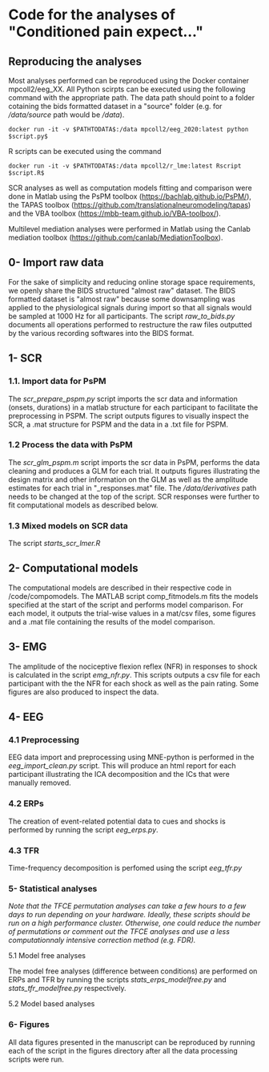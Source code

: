 # Code for the analyses of "Conditioned pain expect..."

## Reproducing the analyses

Most analyses performed can be reproduced using the Docker container mpcoll2/eeg_XX. All Python scirpts can be executed using the following command with the appropriate path. The data path should point to a folder cotaining the bids formatted dataset in a "source" folder (e.g. for */data/source* path would be */data*).


```
docker run -it -v $PATHTODATA$:/data mpcoll2/eeg_2020:latest python $script.py$
```

R scripts can be executed using the command
```
docker run -it -v $PATHTODATA$:/data mpcoll2/r_lme:latest Rscript $script.R$
```

SCR analyses as well as computation models fitting and comparison were done in Matlab using the PsPM toolbox (https://bachlab.github.io/PsPM/), the TAPAS toolbox (https://github.com/translationalneuromodeling/tapas) and the VBA toolbox (https://mbb-team.github.io/VBA-toolbox/).

Multilevel mediation analyses were performed in Matlab using the Canlab mediation toolbox (https://github.com/canlab/MediationToolbox).

## 0- Import raw data

For the sake of simplicity and reducing online storage space requirements, we openly share the BIDS structured "almost raw" dataset. The BIDS formatted dataset is "almost raw" because some downsampling was applied to the physiological signals during import so that all signals would be sampled at 1000 Hz for all participants. The script *raw_to_bids.py*  documents all operations performed to restructure the raw files outputted by the various recording softwares into the BIDS format.

## 1- SCR

### 1.1. Import data for PsPM

The *scr_prepare_pspm.py* script imports the scr data and information (onsets, durations) in a matlab structure for each participant to facilitate the preprocessing in PSPM. The script outputs figures to visually inspect the SCR, a .mat structure for PSPM and the data in a .txt file for PSPM.

### 1.2 Process the data with PsPM

The *scr_glm_pspm.m* script imports the scr data in PsPM, performs the data cleaning and produces a GLM for each trial. It outputs figures illustrating the design matrix and other information on the GLM as well as the amplitude estimates for each trial in "_responses.mat" file. The */data/derivatives* path needs to be changed at the top of the script. SCR responses were further to fit computational models as described below.

### 1.3 Mixed models on SCR data

The script *starts_scr_lmer.R*

## 2- Computational models

The computational models are described in their respective code in /code/compomodels. The MATLAB script comp_fitmodels.m fits the models specified at the start of the script and performs model comparison. For each model, it outputs the trial-wise values in a mat/csv files, some figures and a .mat file containing the results of the model comparison.

## 3- EMG

The amplitude of the nociceptive flexion reflex (NFR) in responses to shock is calculated in the script *emg_nfr.py*. This scripts outputs a csv file for each participant with the the NFR for each shock as well as the pain rating. Some figures are also produced to inspect the data.

## 4- EEG

### 4.1 Preprocessing

EEG data import and preprocessing using MNE-python is performed in the *eeg_import_clean.py* script. This will produce an html report for each participant illustrating the ICA decomposition and the ICs that were manually removed.

### 4.2 ERPs

The creation of event-related potential data to cues and shocks is performed by running the script *eeg_erps.py*.

### 4.3 TFR

Time-frequency decomposition is perfomed using the script *eeg_tfr.py*

### 5- Statistical analyses

*Note that the TFCE permutation analyses can take a few hours to a few days to run depending on your hardware. Ideally, these scripts should be run on a high performance cluster. Otherwise, one could reduce the number of permutations or comment out the TFCE analyses and use a less computationnaly intensive correction method (e.g. FDR).*

5.1 Model free analyses

The model free analyses (difference between conditions) are performed on ERPs and TFR by running the scripts *stats_erps_modelfree.py* and *stats_tfr_modelfree.py* respectively.

5.2 Model based analyses

### 6- Figures

All data figures presented in the manuscript can be reproduced by running each of the script in the figures directory after all the data processing scripts were run.
